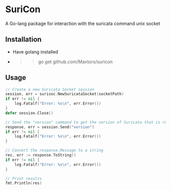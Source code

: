 # SuriCon
A Go-lang package for interaction with the suricata command unix socket

## Installation
- Have golang installed
- >> go get github.com/Maxtors/suricon

## Usage
```go
// Create a new Suricata Socket session
session, err = surisoc.NewSuricataSocket(socketPath)
if err != nil {
    log.Fatalf("Error: %s\n", err.Error())
}
defer session.Close()

// Send the "version" command to get the version of Suricata that is running
response, err = session.Send("version")
if err != nil {
    log.Fatalf("Error: %s\n", err.Error())
}

// Convert the response.Message to a string
res, err := response.ToString()
if err != nil {
    log.Fatalf("Error: %s\n", err.Error())
}

// Print results
fmt.Println(res)
```
